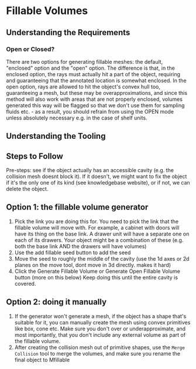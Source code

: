 # Fillable Volumes

## Understanding the Requirements

### Open or Closed?
There are two options for generating fillable meshes: the default, "enclosed" option and the "open" option. The difference is that, in the enclosed option, the rays must actually hit a part of the object, requiring and guaranteeing that the annotated location is somewhat enclosed. In the open option, rays are allowed to hit the object's convex hull too, guaranteeing a mesh, but these may be overapproximations, and since this method will also work with areas that are not properly enclosed, volumes generated this way will be flagged so that we don't use them for sampling fluids etc. - as a result, you should refrain from using the OPEN mode unless absolutely necessary e.g. in the case of shelf units.

## Understanding the Tooling

## Steps to Follow
Pre-steps: see if the object actually has an accessible cavity (e.g. the collision mesh doesnt block it). If it doesn't, we might want to fix the object if it's the only one of its kind (see knowledgebase website), or if not, we can delete the object.

## Option 1: the fillable volume generator
1. Pick the link you are doing this for. You need to pick the link that the fillable volume will move with. For example, a cabinet with doors will have its thing on the base link. A drawer unit will have a separate one on each of its drawers. Your object might be a combination of these (e.g. both the base link AND the drawers will have volumes)
2. Use the add fillable seed button to add the seed
3. Move the seed to roughly the middle of the cavity (use the 1d axes or 2d planes on the move tool, dont move in 3d directly. makes it hard)
4. Click the Generate Fillable Volume or Generate Open Fillable Volume button (more on this below)
Keep doing this until the entire cavity is covered.

## Option 2: doing it manually
1. If the generator won't generate a mesh, if the object has a shape that's suitable for it, you can manually create the mesh using convex primitives like box, cone etc. Make sure you don't over or underapproximate, and most importantly, that you don't include any external volume as part of the fillable volume. 
2. After creating the collision mesh out of primitive shapes, use the `Merge Collision` tool to merge the volumes, and make sure you rename the final object to Mfillable